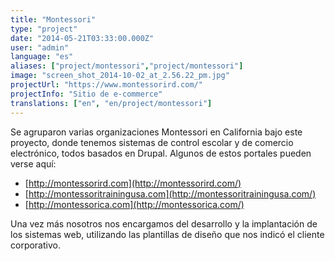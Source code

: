 ```yaml
---
title: "Montessori"
type: "project"
date: "2014-05-21T03:33:00.000Z"
user: "admin"
language: "es"
aliases: ["project/montessori","project/montessori"]
image: "screen_shot_2014-10-02_at_2.56.22_pm.jpg"
projectUrl: "https://www.montessorird.com/"
projectInfo: "Sitio de e-commerce"
translations: ["en", "en/project/montessori"]
---
```


Se agruparon varias organizaciones Montessori en California bajo este proyecto, donde tenemos sistemas de control escolar y de comercio electrónico, todos basados en Drupal. Algunos de estos portales pueden verse aquí: 

*   [http://montessorird.com](http://montessorird.com/)
*   [http://montessoritrainingusa.com](http://montessoritrainingusa.com/)
*   [http://montessorica.com](http://montessorica.com/)

Una vez más nosotros nos encargamos del desarrollo y la implantación de los sistemas web, utilizando las plantillas de diseño que nos indicó el cliente corporativo.
